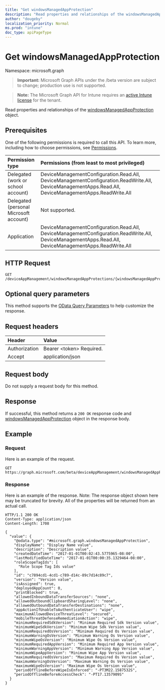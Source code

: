 ```yaml
---
title: "Get windowsManagedAppProtection"
description: "Read properties and relationships of the windowsManagedAppProtection object."
author: "dougeby"
localization_priority: Normal
ms.prod: "intune"
doc_type: apiPageType
---
```


# Get windowsManagedAppProtection

Namespace: microsoft.graph

> **Important:** Microsoft Graph APIs under the /beta version are subject to change; production use is not supported.

> **Note:** The Microsoft Graph API for Intune requires an [active Intune license](https://go.microsoft.com/fwlink/?linkid=839381) for the tenant.

Read properties and relationships of the [windowsManagedAppProtection](../resources/intune-mam-windowsmanagedappprotection.md) object.

## Prerequisites
One of the following permissions is required to call this API. To learn more, including how to choose permissions, see [Permissions](/graph/permissions-reference).

|Permission type|Permissions (from least to most privileged)|
|:---|:---|
|Delegated (work or school account)|DeviceManagementConfiguration.Read.All, DeviceManagementConfiguration.ReadWrite.All, DeviceManagementApps.Read.All, DeviceManagementApps.ReadWrite.All|
|Delegated (personal Microsoft account)|Not supported.|
|Application|DeviceManagementConfiguration.Read.All, DeviceManagementConfiguration.ReadWrite.All, DeviceManagementApps.Read.All, DeviceManagementApps.ReadWrite.All|

## HTTP Request
<!-- {
  "blockType": "ignored"
}
-->
``` http
GET /deviceAppManagement/windowsManagedAppProtections/{windowsManagedAppProtectionId}
```

## Optional query parameters
This method supports the [OData Query Parameters](/graph/query-parameters) to help customize the response.

## Request headers
|Header|Value|
|:---|:---|
|Authorization|Bearer &lt;token&gt; Required.|
|Accept|application/json|

## Request body
Do not supply a request body for this method.

## Response
If successful, this method returns a `200 OK` response code and [windowsManagedAppProtection](../resources/intune-mam-windowsmanagedappprotection.md) object in the response body.

## Example

### Request
Here is an example of the request.
``` http
GET https://graph.microsoft.com/beta/deviceAppManagement/windowsManagedAppProtections/{windowsManagedAppProtectionId}
```

### Response
Here is an example of the response. Note: The response object shown here may be truncated for brevity. All of the properties will be returned from an actual call.
``` http
HTTP/1.1 200 OK
Content-Type: application/json
Content-Length: 1708

{
  "value": {
    "@odata.type": "#microsoft.graph.windowsManagedAppProtection",
    "displayName": "Display Name value",
    "description": "Description value",
    "createdDateTime": "2017-01-01T00:02:43.5775965-08:00",
    "lastModifiedDateTime": "2017-01-01T00:00:35.1329464-08:00",
    "roleScopeTagIds": [
      "Role Scope Tag Ids value"
    ],
    "id": "c7894cd1-4cd1-c789-d14c-89c7d14c89c7",
    "version": "Version value",
    "isAssigned": true,
    "deployedAppCount": 0,
    "printBlocked": true,
    "allowedInboundDataTransferSources": "none",
    "allowedOutboundClipboardSharingLevel": "none",
    "allowedOutboundDataTransferDestinations": "none",
    "appActionIfUnableToAuthenticateUser": "wipe",
    "maximumAllowedDeviceThreatLevel": "secured",
    "mobileThreatDefenseRemediationAction": "wipe",
    "minimumRequiredSdkVersion": "Minimum Required Sdk Version value",
    "minimumWipeSdkVersion": "Minimum Wipe Sdk Version value",
    "minimumRequiredOsVersion": "Minimum Required Os Version value",
    "minimumWarningOsVersion": "Minimum Warning Os Version value",
    "minimumWipeOsVersion": "Minimum Wipe Os Version value",
    "minimumRequiredAppVersion": "Minimum Required App Version value",
    "minimumWarningAppVersion": "Minimum Warning App Version value",
    "minimumWipeAppVersion": "Minimum Wipe App Version value",
    "maximumRequiredOsVersion": "Maximum Required Os Version value",
    "maximumWarningOsVersion": "Maximum Warning Os Version value",
    "maximumWipeOsVersion": "Maximum Wipe Os Version value",
    "periodOfflineBeforeWipeIsEnforced": "-PT3M22.1587532S",
    "periodOfflineBeforeAccessCheck": "-PT17.1357909S"
  }
}
```






